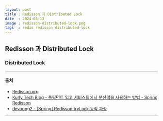 ```yaml
---
layout: post
title : Redisson 과 Distributed Lock
date  : 2024-08-13
image : redisson-distributed-lock.png
tags  : redis redisson distributed-lock
---
```


## Redisson 과 Distributed Lock

### Distributed Lock

---

#### 출처

- [Redisson.org](https://redisson.org/)
- [Kurly Tech Blog - 풀필먼트 입고 서비스팀에서 분산락을 사용하는 방법 - Spring Redisson](https://helloworld.kurly.com/blog/distributed-redisson-lock/)
- [devoong2 - [Spring] Redisson tryLock 동작 과정](redisson-distributed-lock.png)

---

